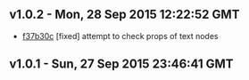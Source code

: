 v1.0.2 - Mon, 28 Sep 2015 12:22:52 GMT
--------------------------------------

- [f37b30c](../../commit/f37b30c) [fixed] attempt to check props of text nodes



v1.0.1 - Sun, 27 Sep 2015 23:46:41 GMT
--------------------------------------





